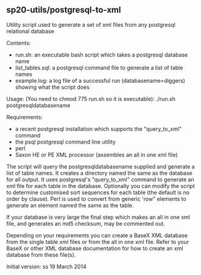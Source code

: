 sp20-utils/postgresql-to-xml
----------------------------

Utility script used to generate a set of xml files from any postgresql relational database

Contents:
* run.sh: an executable bash script which takes a postgresql database name
* list_tables.sql: a postgresql command file to generate a list of table names
* example.log: a log file of a successful run (databasename=diggers) showing what the script does

Usage: (You need to chmod 775 run.sh so it is executable): ./run.sh postgresqldatabasename

Requirements: 
* a recent postgresql installation which supports the "query_to_xml" command
* the psql postgresql command line utility
* perl 
* Saxon HE or PE XML processor (assembles an all in one xml file)

The script will query the postgresqldatabasename supplied and generate a list of table names. It creates a directory named the same as the database for all output. It uses postgresql's "query_to_xml" command to generate an xml file for each table in the database. Optionally you can modify the script to determine customised sort sequences for each table (the default is no order by clause). Perl is used to convert from generic 'row" elements to generate an element named the same as the table.

If your database is very large the final step which makes an all in one xml file, and generates an md5 checksum, may be commented out.

Depending on your requirements you can create a BaseX XML database from the single table xml files or from the all in one xml file. Refer to your BaseX or other XML database documentation for how to create an xml database from these file(s).


Initial version: ss 19 March 2014

